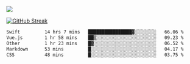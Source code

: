 ![](http://github-profile-summary-cards.vercel.app/api/cards/profile-details?username=sivori&theme=nightowl)

[![GitHub Streak](https://streak-stats.demolab.com?user=Sivori&theme=vue-dark&card_width=700&card_height=200&type=png)](https://git.io/streak-stats)

<!--START_SECTION:waka-->

```txt
Swift         14 hrs 7 mins   ████████████████▓░░░░░░░░   66.06 %
Vue.js        1 hr 58 mins    ██▒░░░░░░░░░░░░░░░░░░░░░░   09.23 %
Other         1 hr 23 mins    █▓░░░░░░░░░░░░░░░░░░░░░░░   06.52 %
Markdown      53 mins         █░░░░░░░░░░░░░░░░░░░░░░░░   04.17 %
CSS           48 mins         █░░░░░░░░░░░░░░░░░░░░░░░░   03.75 %
```

<!--END_SECTION:waka-->
